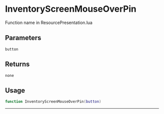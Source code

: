 # InventoryScreenMouseOverPin
Function name in ResourcePresentation.lua
## Parameters
`button`
## Returns
`none`
## Usage
```lua
function InventoryScreenMouseOverPin(button)
```
---
